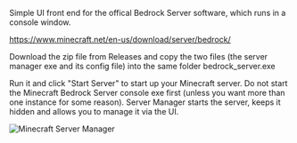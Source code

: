 Simple UI front end for the offical Bedrock Server software, which runs in a console window.

https://www.minecraft.net/en-us/download/server/bedrock/

Download the zip file from Releases and copy the two files (the server manager exe and its config file) into the same folder bedrock_server.exe

Run it and click "Start Server" to start up your Minecraft server. Do not start the Minecraft Bedrock Server console exe first (unless you want more than one instance for some reason). Server Manager starts the server, keeps it hidden and allows you to manage it via the UI.

![Minecraft Server Manager](https://imgur.com/7TmerAM.png)
